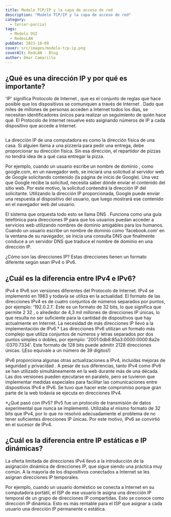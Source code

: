 ```yaml
---
title: Modelo TCP/IP y la capa de acceso de red
description: "Modelo TCP/IP y la capa de acceso de red"
category:
  - tercer-parcial
tags:
  - Modelo OSI
  - RedesLAN
pubDate: 2023-10-09
cover: src/images/modelo-tcp-ip.png
coverAlt: RedLAN - Blog
author: Omar Camarillo
---
```


## ¿Qué es una dirección IP y por qué es importante?
'IP' significa Protocolo de Internet , que es el conjunto de reglas que hace posible que los dispositivos se comuniquen a través de Internet . Dado que miles de millones de personas acceden a Internet todos los días, se necesitan identificadores únicos para realizar un seguimiento de quién hace qué. El Protocolo de Internet resuelve esto asignando números de IP a cada dispositivo que accede a Internet.

<img src="https://cf-assets.www.cloudflare.com/slt3lc6tev37/54NvR4ArYd9isJUmbz5wbW/5abc7d8ece3a915683f8ed71d47ea28e/ddos-dns.svg" alt=""/>

La dirección IP de una computadora es como la dirección física de una casa. Si alguien llama a una pizzería para pedir una entrega, debe proporcionar su dirección física. Sin esa dirección, el repartidor de pizzas no tendrá idea de a qué casa entregar la pizza.

Por ejemplo, cuando un usuario escribe un nombre de dominio , como google.com, en un navegador web, se iniciará una solicitud al servidor web de Google solicitando contenido (la página de inicio de Google). Una vez que Google recibe la solicitud, necesita saber dónde enviar el contenido del sitio web. Por este motivo, la solicitud contendrá la dirección IP del solicitante. Utilizando la dirección IP proporcionada, Google puede enviar una respuesta al dispositivo del usuario, que luego mostrará ese contenido en el navegador web del usuario.

El sistema que orquesta todo esto se llama DNS . Funciona como una guía telefónica para direcciones IP para que los usuarios puedan acceder a servicios web utilizando nombres de dominio amigables para los humanos. Cuando un usuario escribe un nombre de dominio como 'facebook.com' en la ventana de su navegador, se inicia una consulta DNS que finalmente conduce a un servidor DNS que traduce el nombre de dominio en una dirección IP.

¿Cómo son las direcciones IP? Estas direcciones tienen un formato diferente según sean IPv4 o IPv6.

## ¿Cuál es la diferencia entre IPv4 e IPv6?
IPv4 e IPv6 son versiones diferentes del Protocolo de Internet. IPv4 se implementó en 1983 y todavía se utiliza en la actualidad. El formato de las direcciones IPv4 es de cuatro conjuntos de números separados por puntos, por ejemplo: '192.0.2.1'. Este es un formato de 32 bits, lo que significa que permite 2 32 , o alrededor de 4,3 mil millones de direcciones IP únicas, lo que resulta no ser suficiente para la cantidad de dispositivos que hay actualmente en Internet. La necesidad de más direcciones IP llevó a la implementación de IPv6.* Las direcciones IPv6 utilizan un formato más complejo que utiliza conjuntos de números y letras separados por dos puntos simples o dobles, por ejemplo: '2001:0db8:85a3:0000:0000:8a2e :0370:7334'. Este formato de 128 bits puede admitir 2128 direcciones únicas. (¡Eso equivale a un número de 39 dígitos!)

IPv6 proporciona algunas otras actualizaciones a IPv4, incluidas mejoras de seguridad y privacidad . A pesar de sus diferencias, tanto IPv4 como IPv6 se han utilizado simultáneamente en la web durante más de una década. Las dos versiones pueden ejecutarse en paralelo, pero se tuvieron que implementar medidas especiales para facilitar las comunicaciones entre dispositivos IPv4 e IPv6. Se tuvo que hacer este compromiso porque gran parte de la web todavía se ejecuta en direcciones IPv4.

*¿Qué pasó con IPv5? IPv5 fue un protocolo de transmisión de datos experimental que nunca se implementó. Utilizaba el mismo formato de 32 bits que IPv4, por lo que no resolvió adecuadamente el problema de no tener suficientes direcciones IP únicas. Por este motivo, IPv6 se convirtió en el sucesor de IPv4.

## ¿Cuál es la diferencia entre IP estáticas e IP dinámicas?
La oferta limitada de direcciones IPv4 llevó a la introducción de la asignación dinámica de direcciones IP, que sigue siendo una práctica muy común. A la mayoría de los dispositivos conectados a Internet se les asignan direcciones IP temporales.

Por ejemplo, cuando un usuario doméstico se conecta a Internet en su computadora portátil, el ISP de ese usuario le asigna una dirección IP temporal de un grupo de direcciones IP compartidas. Esto se conoce como dirección IP dinámica. Esto es más rentable para el ISP que asignar a cada usuario una dirección IP permanente o estática.

<img src="https://cf-assets.www.cloudflare.com/slt3lc6tev37/JwXPPU511S5iPuwimt3vf/d7d9df64e5709e2fc055f566fee2c8fb/dynamic-ip-addresses-isps.svg" alt="" />

